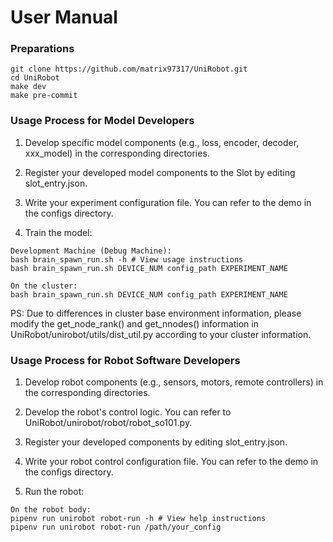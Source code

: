 # User Manual



### Preparations
```
git clone https://github.com/matrix97317/UniRobot.git
cd UniRobot
make dev
make pre-commit
```

### Usage Process for Model Developers

1. Develop specific model components (e.g., loss, encoder, decoder, xxx_model) in the corresponding directories.

2. Register your developed model components to the Slot by editing slot_entry.json.

3. Write your experiment configuration file. You can refer to the demo in the configs directory.

4. Train the model:
```
Development Machine (Debug Machine):
bash brain_spawn_run.sh -h # View usage instructions
bash brain_spawn_run.sh DEVICE_NUM config_path EXPERIMENT_NAME

On the cluster:
bash brain_spawn_run.sh DEVICE_NUM config_path EXPERIMENT_NAME
```
PS: Due to differences in cluster base environment information, please modify the get_node_rank() and get_nnodes() information in UniRobot/unirobot/utils/dist_util.py according to your cluster information.

### Usage Process for Robot Software Developers

1. Develop robot components (e.g., sensors, motors, remote controllers) in the corresponding directories.

2. Develop the robot's control logic. You can refer to UniRobot/unirobot/robot/robot_so101.py.

3. Register your developed components by editing slot_entry.json.

4. Write your robot control configuration file. You can refer to the demo in the configs directory.

5. Run the robot:
```
On the robot body:
pipenv run unirobot robot-run -h # View help instructions
pipenv run unirobot robot-run /path/your_config 
```


